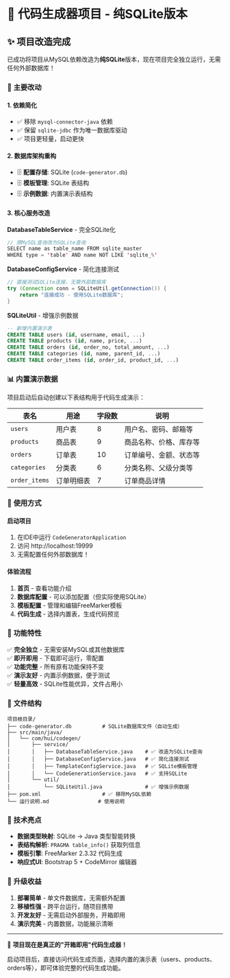 # 🎯 代码生成器项目 - 纯SQLite版本

## ✨ 项目改造完成

已成功将项目从MySQL依赖改造为**纯SQLite**版本，现在项目完全独立运行，无需任何外部数据库！

### 🔄 **主要改动**

#### 1. **依赖简化**
- ✅ 移除 `mysql-connector-java` 依赖
- ✅ 保留 `sqlite-jdbc` 作为唯一数据库驱动
- ✅ 项目更轻量，启动更快

#### 2. **数据库架构重构**
- 🗄️ **配置存储**: SQLite (`code-generator.db`)
- 🗄️ **模板管理**: SQLite 表结构 
- 🗄️ **示例数据**: 内置演示表结构

#### 3. **核心服务改造**

**DatabaseTableService** - 完全SQLite化
```java
// 原MySQL查询改为SQLite查询
SELECT name as table_name FROM sqlite_master 
WHERE type = 'table' AND name NOT LIKE 'sqlite_%'
```

**DatabaseConfigService** - 简化连接测试
```java
// 直接测试SQLite连接，无需外部数据库
try (Connection conn = SQLiteUtil.getConnection()) {
    return "连接成功 - 使用SQLite数据库";
}
```

**SQLiteUtil** - 增强示例数据
```sql
-- 新增内置演示表
CREATE TABLE users (id, username, email, ...)
CREATE TABLE products (id, name, price, ...)  
CREATE TABLE orders (id, order_no, total_amount, ...)
CREATE TABLE categories (id, name, parent_id, ...)
CREATE TABLE order_items (id, order_id, product_id, ...)
```

### 📊 **内置演示数据**

项目启动后自动创建以下表结构用于代码生成演示：

| 表名 | 用途 | 字段数 | 说明 |
|------|------|--------|------|
| `users` | 用户表 | 8 | 用户名、密码、邮箱等 |
| `products` | 商品表 | 9 | 商品名称、价格、库存等 |
| `orders` | 订单表 | 10 | 订单编号、金额、状态等 |
| `categories` | 分类表 | 6 | 分类名称、父级分类等 |
| `order_items` | 订单明细表 | 7 | 订单商品详情 |

### 🚀 **使用方式**

#### 启动项目
1. 在IDE中运行 `CodeGeneratorApplication` 
2. 访问 http://localhost:19999
3. 无需配置任何外部数据库！

#### 体验流程
1. **首页** - 查看功能介绍
2. **数据库配置** - 可以添加配置（但实际使用SQLite）
3. **模板配置** - 管理和编辑FreeMarker模板
4. **代码生成** - 选择内置表，生成代码预览

### 🎯 **功能特性**

✅ **完全独立** - 无需安装MySQL或其他数据库  
✅ **即开即用** - 下载即可运行，零配置  
✅ **功能完整** - 所有原有功能保持不变  
✅ **演示友好** - 内置示例数据，便于测试  
✅ **轻量高效** - SQLite性能优异，文件占用小  

### 📁 **文件结构**

```
项目根目录/
├── code-generator.db          # SQLite数据库文件（自动生成）
├── src/main/java/
│   └── com/hui/codegen/
│       ├── service/
│       │   ├── DatabaseTableService.java    # ✅ 改造为SQLite查询
│       │   ├── DatabaseConfigService.java   # ✅ 简化连接测试
│       │   ├── TemplateConfigService.java   # ✅ SQLite模板管理
│       │   └── CodeGenerationService.java   # ✅ 支持SQLite
│       └── util/
│           └── SQLiteUtil.java              # ✅ 增强示例数据
├── pom.xml                    # ✅ 移除MySQL依赖
└── 运行说明.md                # 使用说明
```

### 🔧 **技术亮点**

- **数据类型映射**: SQLite → Java 类型智能转换
- **表结构解析**: `PRAGMA table_info()` 获取列信息  
- **模板引擎**: FreeMarker 2.3.32 代码生成
- **响应式UI**: Bootstrap 5 + CodeMirror 编辑器

### 🎊 **升级收益**

1. **部署简单** - 单文件数据库，无需额外配置
2. **移植性强** - 跨平台运行，随项目携带
3. **开发友好** - 无需启动外部服务，开箱即用  
4. **演示完美** - 内置数据，功能展示清晰

---

🎉 **项目现在是真正的"开箱即用"代码生成器！**

启动项目后，直接访问代码生成页面，选择内置的演示表（users、products、orders等），即可体验完整的代码生成功能。